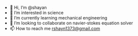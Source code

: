 - 👋 Hi, I’m @shayan
- 👀 I’m interested in science 
- 🌱 I’m currently learning mechanical engineering
- 💞️ I’m looking to collaborate on navier-stokes equation solver
- 📫 How to reach me rshayn1373@gmail.com

<!---
rshayanrz/rshayanrz is a ✨ special ✨ repository because its `README.md` (this file) appears on your GitHub profile.
You can click the Preview link to take a look at your changes.
--->
